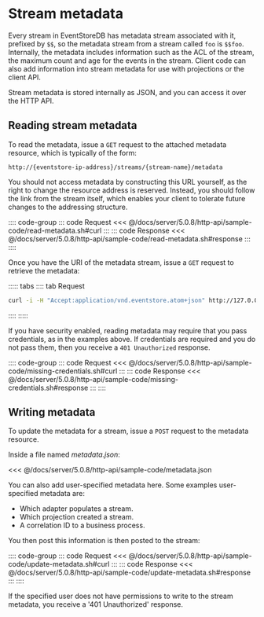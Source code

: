 # Stream metadata

Every stream in EventStoreDB has metadata stream associated with it, prefixed by `$$`, so the metadata stream from a stream called `foo` is `$$foo`. Internally, the metadata includes information such as the ACL of the stream, the maximum count and age for the events in the stream. Client code can also add information into stream metadata for use with projections or the client API.

Stream metadata is stored internally as JSON, and you can access it over the HTTP API.

## Reading stream metadata

To read the metadata, issue a `GET` request to the attached metadata resource, which is typically of the form:

```http
http://{eventstore-ip-address}/streams/{stream-name}/metadata
```

You should not access metadata by constructing this URL yourself, as the right to change the resource address is reserved. Instead, you should follow the link from the stream itself, which enables your client to tolerate future changes to the addressing structure.

:::: code-group
::: code Request
<<< @/docs/server/5.0.8/http-api/sample-code/read-metadata.sh#curl
:::
::: code Response
<<< @/docs/server/5.0.8/http-api/sample-code/read-metadata.sh#response
:::
::::

Once you have the URI of the metadata stream, issue a `GET` request to retrieve the metadata:

::::: tabs
:::: tab Request

```bash
curl -i -H "Accept:application/vnd.eventstore.atom+json" http://127.0.0.1:2113/streams/%24users/metadata --user admin:changeit
```

::::
:::::

If you have security enabled, reading metadata may require that you pass credentials, as in the examples above. If credentials are required and you do not pass them, then you receive a `401 Unauthorized` response.

:::: code-group
::: code Request
<<< @/docs/server/5.0.8/http-api/sample-code/missing-credentials.sh#curl
:::
::: code Response
<<< @/docs/server/5.0.8/http-api/sample-code/missing-credentials.sh#response
:::
::::

## Writing metadata

To update the metadata for a stream, issue a `POST` request to the metadata resource.

Inside a file named _metadata.json_:

<<< @/docs/server/5.0.8/http-api/sample-code/metadata.json

You can also add user-specified metadata here. Some examples user-specified metadata are:

-   Which adapter populates a stream.
-   Which projection created a stream.
-   A correlation ID to a business process.

You then post this information is then posted to the stream:

:::: code-group
::: code Request
<<< @/docs/server/5.0.8/http-api/sample-code/update-metadata.sh#curl
:::
::: code Response
<<< @/docs/server/5.0.8/http-api/sample-code/update-metadata.sh#response
:::
::::

If the specified user does not have permissions to write to the stream metadata, you receive a '401 Unauthorized' response.
